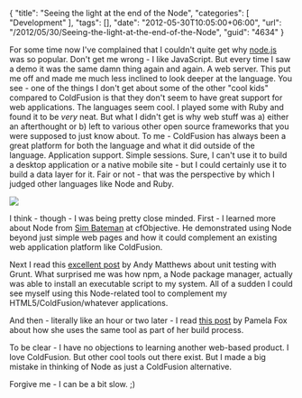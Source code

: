 {
	"title": "Seeing the light at the end of the Node",
	"categories": [
		"Development"
	],
	"tags": [],
	"date": "2012-05-30T10:05:00+06:00",
	"url": "/2012/05/30/Seeing-the-light-at-the-end-of-the-Node",
	"guid": "4634"
}

For some time now I've complained that I couldn't quite get why <a href="http://nodejs.org/">node.js</a> was so popular. Don't get me wrong - I like JavaScript. But every time I saw a demo it was the same damn thing again and again. A web server. This put me off and made me much less inclined to look deeper at the language. You see - one of the things I don't get about some of the other "cool kids" compared to ColdFusion is that they don't seem to have great support for web applications. The languages seem cool. I played some with Ruby and found it to be <i>very</i> neat. But what I didn't get is why web stuff was a) either an afterthought or b) left to various other open source frameworks that you were supposed to just know about. To me - ColdFusion has always been a great platform for both the language and what it did outside of the language. Application support. Simple sessions. Sure, I can't use it to build a desktop application or a native mobile site - but I could certainly use it to build a data layer for it. Fair or not - that was the perspective by which I judged other languages like Node and Ruby.
<!--more-->
<img src="http://static.raymondcamden.com/images/nodejs.png" />

I think - though - I was being pretty close minded. First - I learned more about Node from <a href="http://www.simb.net/category/technology/">Sim Bateman</a> at cfObjective. He demonstrated using Node beyond just simple web pages and how it could complement an existing web application platform like ColdFusion.

Next I read this <a href="http://www.andymatthews.net/read/2012/05/29/Unit-Testing-jQuery-Plugins-with-Grunt-and-QUnit">excellent post</a> by Andy Matthews about unit testing with Grunt. What surprised me was how npm, a Node package manager, actually was able to install an executable script to my system. All of a sudden I could see myself using this Node-related tool to complement my HTML5/ColdFusion/whatever applications. 

And then - literally like an hour or two later - I read <a href="http://blog.pamelafox.org/2012/05/using-gruntjs-with-css.html">this post</a> by Pamela Fox about how she uses the same tool as part of her build process.

To be clear - I have no objections to learning another web-based product. I love ColdFusion. But other cool tools out there exist. But I made a big mistake in thinking of Node as just a ColdFusion alternative. 

Forgive me - I can be a bit slow. ;)